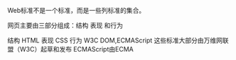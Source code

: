 Web标准不是一个标准，而是一些列标准的集合。

网页主要由三部分组成：结构 表现 和行为

结构 HTML
表现 CSS
行为 W3C DOM,ECMAScript
这些标准大部分由万维网联盟（W3C）起草和发布
ECMAScript由ECMA